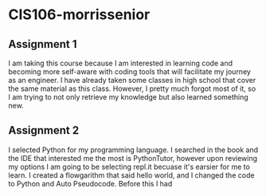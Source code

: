 # CIS106-morrissenior

## Assignment 1

I am taking this course because I am interested in learning code and becoming more self-aware with coding tools that will facilitate my journey as an engineer. I have already taken some classes in high school that cover the same material as this class. However, I pretty much forgot most of it, so I am trying to not only retrieve my knowledge but also learned something new.

## Assignment 2

I selected Python for my programming language. I searched in the book and the IDE that interested me the most is PythonTutor, however upon reviewing my options I am going to be selecting repl.it becuase it's earsier for me to learn. I created a flowgarithm that said hello world, and I changed the code to Python and Auto Pseudocode. Before this I had 
